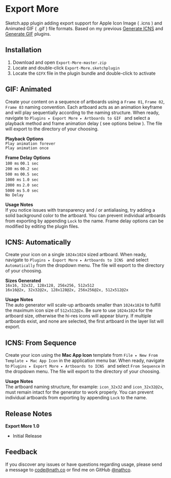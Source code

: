 # Export More
Sketch.app plugin adding export support for Apple Icon Image ( .icns ) and Animated GIF ( .gif ) file formats. Based on my previous [Generate ICNS](http://github.com/nathco/Generate-ICNS) and [Generate GIF](http://github.com/nathco/Generate-GIF) plugins.       

## Installation
1. Download and open `Export-More-master.zip`  
2. Locate and double-click `Export-More.sketchplugin`
3. Locate the `GIFX` file in the plugin bundle and double-click to activate    

## GIF: Animated
Create your content on a sequence of artboards using a `Frame 01`, `Frame 02`, `Frame 03` naming convention. Each artboard acts as an animation keyframe and will play sequentially according to the naming structure. When ready, navigate to `Plugins ▸ Export More ▸ Artboards to GIF ` and select a playback method and frame animation delay ( see options below ). The file will export to the directory of your choosing. 

**Playback Options**  
`Play animation forever`    
`Play animation once`  

**Frame Delay Options**  
`100 ms` `00.1 sec`  
`200 ms` `00.2 sec`  
`500 ms` `00.5 sec`  
`1000 ms` `1.0 sec`  
`2000 ms` `2.0 sec`   
`5000 ms` `5.0 sec`    
`No Delay`

**Usage Notes**  
If you notice issues with transparency and / or antialiasing, try adding a solid background color to the artboard. You can prevent individual artboards from exporting by appending `Lock` to the name. Frame delay options can be modified by editing the plugin files.  

## ICNS: Automatically  
Create your icon on a single `1024x1024` sized artboard. When ready, navigate to `Plugins ▸ Export More ▸ Artboards to ICNS ` and select `Automatically` from the dropdown menu. The file will export to the directory of your choosing.  

**Sizes Generated**  
`16x16, 32x32, 128x128, 256x256, 512x512`  
`16x16@2x, 32x32@2x, 128x128@2x, 256x256@2x, 512x512@2x`  

**Usage Notes**  
The auto generator will scale-up artboards smaller than `1024x1024` to fulfill the maximum icon size of `512x512@2x`. Be sure to use `1024x1024` for the artboard size, otherwise the hi-res icons will appear blurry. If multiple artboards exist, and none are selected, the first artboard in the layer list will export.

## ICNS: From Sequence  
Create your icon using the **Mac App Icon** template from `File ▸ New From Template ▸ Mac App Icon` in the application menu bar. When ready, navigate to `Plugins ▸ Export More ▸ Artboards to ICNS ` and select `From Sequence` in the dropdown menu. The file will export to the directory of your choosing. 

**Usage Notes**  
The artboard naming structure, for example: `icon_32x32` and `icon_32x32@2x`, must remain intact for the generator to work properly. You can prevent individual artboards from exporting by appending `Lock` to the name.

## Release Notes  
**Export More 1.0**   
- Initial Release  

## Feedback
If you discover any issues or have questions regarding usage, please send a message to [code@nath.co](mailto:code@nath.co) or find me on GitHub [@nathco](https://github.com/nathco).